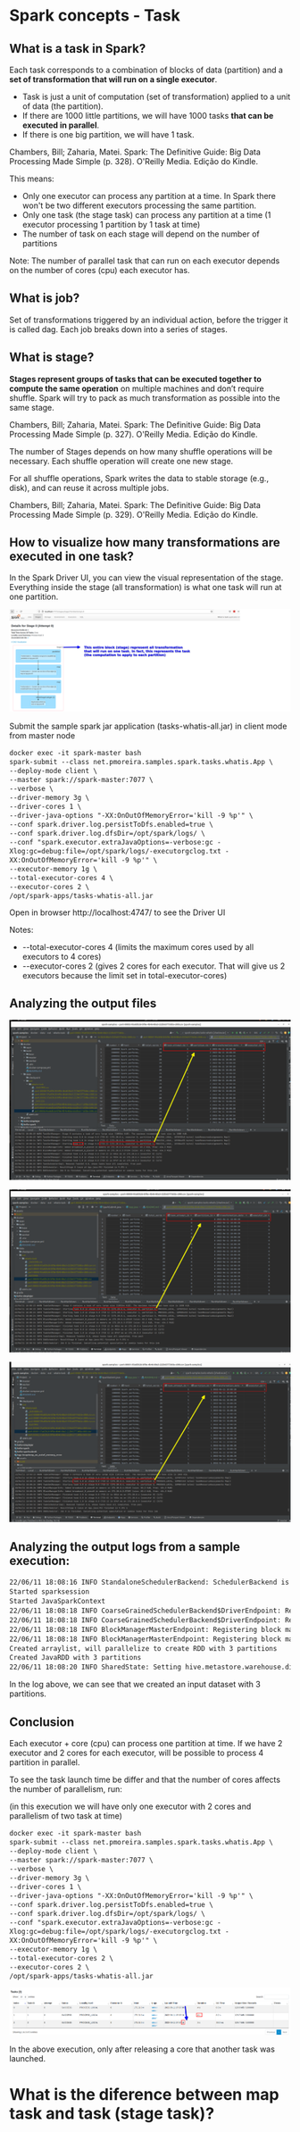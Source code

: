 # Spark concepts - Task

## What is a task in Spark? 

Each task corresponds to a combination of blocks of data (partition) and a __set of transformation that will run on a single
executor__.

- Task is just a unit of computation (set of transformation) applied to a unit of data (the partition).
- If there are 1000 little partitions, we will have 1000 tasks __that can be executed in parallel__.
- If there is one big partition, we will have 1 task.

Chambers, Bill; Zaharia, Matei. Spark: The Definitive Guide: Big Data Processing Made Simple (p. 328). O'Reilly Media. Edição do Kindle.

This means:

- Only one executor can process any partition at a time. In Spark there won't be two different executors processing the same partition.
- Only one task (the stage task) can process any partition at a time (1 executor processing 1 partition by 1 task at time)
- The number of task on each stage will depend on the number of partitions

Note: The number of parallel task that can run on each executor depends on the number of cores (cpu) each executor has.

## What is job?

Set of transformations triggered by an individual action, before the trigger it is called dag.
Each job breaks down into a series of stages.

## What is stage?

__Stages represent groups of tasks that can be executed together to compute the same operation__ on multiple machines
and don’t require shuffle. Spark will try to pack as much transformation as possible into the same stage.

Chambers, Bill; Zaharia, Matei. Spark: The Definitive Guide: Big Data Processing Made Simple (p. 327). O'Reilly Media. Edição do Kindle.

The number of Stages depends on how many shuffle operations will be necessary.
Each shuffle operation will create one new stage.

For all shuffle operations, Spark writes the data to stable storage (e.g., disk), and can reuse it across multiple jobs.

Chambers, Bill; Zaharia, Matei. Spark: The Definitive Guide: Big Data Processing Made Simple (p. 329). O'Reilly Media. Edição do Kindle.

## How to visualize how many transformations are executed in one task?

In the Spark Driver UI, you can view the visual representation of the stage.
Everything inside the stage (all transformation) is what one task will run at one partition.

![img.png](../assets/img/task-visualization.png)

Submit the sample spark jar application (tasks-whatis-all.jar) in client mode from master node

```shell
docker exec -it spark-master bash
spark-submit --class net.pmoreira.samples.spark.tasks.whatis.App \
--deploy-mode client \
--master spark://spark-master:7077 \
--verbose \
--driver-memory 3g \
--driver-cores 1 \
--driver-java-options "-XX:OnOutOfMemoryError='kill -9 %p'" \
--conf spark.driver.log.persistToDfs.enabled=true \
--conf spark.driver.log.dfsDir=/opt/spark/logs/ \
--conf "spark.executor.extraJavaOptions=-verbose:gc -Xlog:gc=debug:file=/opt/spark/logs/-executorgclog.txt -XX:OnOutOfMemoryError='kill -9 %p'" \
--executor-memory 1g \
--total-executor-cores 4 \
--executor-cores 2 \
/opt/spark-apps/tasks-whatis-all.jar
```

Open in browser http://localhost:4747/ to see the Driver UI

Notes:

- --total-executor-cores 4 (limits the maximum cores used by all executors to 4 cores)
- --executor-cores 2 (gives 2 cores for each executor. That will give us 2 executors because the limit set in total-executor-cores)


## Analyzing the output files

![img.png](../assets/img/whatistask-out1.png)

![img.png](../assets/img/whatistask-out2.png)

![img.png](../assets/img/whatistask-out3.png)

## Analyzing the output logs from a sample execution:

```txt
22/06/11 18:08:16 INFO StandaloneSchedulerBackend: SchedulerBackend is ready for scheduling beginning after reached minRegisteredResourcesRatio: 0.0
Started sparksession
Started JavaSparkContext
22/06/11 18:08:18 INFO CoarseGrainedSchedulerBackend$DriverEndpoint: Registered executor NettyRpcEndpointRef(spark-client://Executor) (172.20.0.4:59586) with ID 0,  ResourceProfileId 0
22/06/11 18:08:18 INFO CoarseGrainedSchedulerBackend$DriverEndpoint: Registered executor NettyRpcEndpointRef(spark-client://Executor) (172.20.0.3:52812) with ID 1,  ResourceProfileId 0
22/06/11 18:08:18 INFO BlockManagerMasterEndpoint: Registering block manager 172.20.0.4:45145 with 434.4 MiB RAM, BlockManagerId(0, 172.20.0.4, 45145, None)
22/06/11 18:08:18 INFO BlockManagerMasterEndpoint: Registering block manager 172.20.0.3:37259 with 434.4 MiB RAM, BlockManagerId(1, 172.20.0.3, 37259, None)
Created arraylist, will parallelize to create RDD with 3 partitions
Created JavaRDD with 3 partitions 
22/06/11 18:08:20 INFO SharedState: Setting hive.metastore.warehouse.dir ('null') to the value of spark.sql.warehouse.dir.
```

In the log above, we can see that we created an input dataset with 3 partitions.

## Conclusion

Each executor + core (cpu) can process one partition at time.
If we have 2 executor and 2 cores for each executor, will be possible to process 4 partition in parallel.

To see the task launch time be differ and that the number of cores affects the number of parallelism, run:

(in this execution we will have only one executor with 2 cores and parallelism of two task at time)

```shell
docker exec -it spark-master bash
spark-submit --class net.pmoreira.samples.spark.tasks.whatis.App \
--deploy-mode client \
--master spark://spark-master:7077 \
--verbose \
--driver-memory 3g \
--driver-cores 1 \
--driver-java-options "-XX:OnOutOfMemoryError='kill -9 %p'" \
--conf spark.driver.log.persistToDfs.enabled=true \
--conf spark.driver.log.dfsDir=/opt/spark/logs/ \
--conf "spark.executor.extraJavaOptions=-verbose:gc -Xlog:gc=debug:file=/opt/spark/logs/-executorgclog.txt -XX:OnOutOfMemoryError='kill -9 %p'" \
--executor-memory 1g \
--total-executor-cores 2 \
--executor-cores 2 \
/opt/spark-apps/tasks-whatis-all.jar
```

![img.png](../assets/img/see-task-parallism.png)

In the above execution, only after releasing a core that another task was launched.

# What is the diference between map task and task (stage task)?
